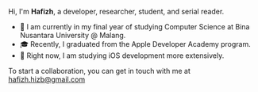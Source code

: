 Hi, I'm **Hafizh**, a developer, researcher, student, and serial reader.

- 🎒 I am currently in my final year of studying Computer Science at Bina Nusantara University @ Malang.
- 🎓 Recently, I graduated from the Apple Developer Academy program.
- 😤 Right now, I am studying iOS development more extensively.

To start a collaboration, you can get in touch with me at [hafizh.hizb@gmail.com][mail]

[comment]: > "Unleashing or upgrading products every 14th, like clockwork!"

[mail]: mailto:hafizh.hizb@gmail.com
